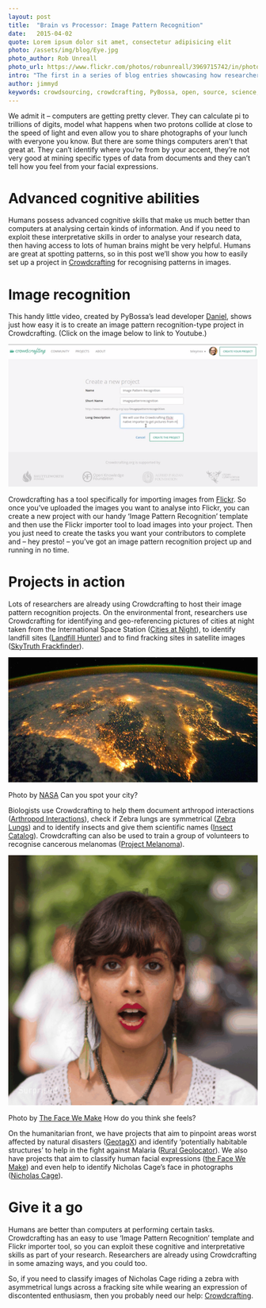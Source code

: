 ```yaml
---
layout: post
title:  "Brain vs Processor: Image Pattern Recognition"
date:   2015-04-02 
quote: Lorem ipsum dolor sit amet, consectetur adipisicing elit
photo: /assets/img/blog/Eye.jpg
photo_author: Rob Unreall
photo_url: https://www.flickr.com/photos/robunreall/3969715742/in/photolist-73MQbS-k6PNf2-jVsV2T-2HMFqw-4TDru4-9HYNCh-7XFb85-d9NGiY-nptVX-4pg8Zn-4ZnZec-g9gjc-6drVBp-o3aN3-v2DGS-9qY3ii-6tyzcB-7xtAJW-3QgN6u-7RT2Vy-7CJ9EL-bdyvf-hPd2DS-6jcnsn-7uQiaV-7QRpfs-4BL8jB-6b3Ltb-61nidE-hm594q-5JAx2X-6hEUoB-hoV6h-7LDcaS-64zC7c-8es2rr-89pqF1-7Spyg6-6nh3uX-7d3jPk-aVQ5P6-3rQZAN-3WdebX-3ETPMb-q6tJA-7byV6c-5ZYk7R-SiFF-eFY85c-64UQxA
intro: "The first in a series of blog entries showcasing how researchers can use Crowdcrafting to tap into superior human cognitive powers"
author: jimmyd
keywords: crowdsourcing, crowdcrafting, PyBossa, open, source, science, citizen, opensource, CERN, antimatter, Michael Doser, particle physics 
---
```


We admit it – computers are getting pretty clever. They can calculate pi to trillions of digits, model what happens when two protons collide at close to the speed of light and even allow you to share photographs of your lunch with everyone you know. But there are some things computers aren’t that great at. They can’t identify where you’re from by your accent, they’re not very good at mining specific types of data from documents and they can’t tell how you feel from your facial expressions.

# Advanced cognitive abilities

Humans possess advanced cognitive skills that make us much better than computers at analysing certain kinds of information. And if you need to exploit these interpretative skills in order to analyse your research data, then having access to lots of human brains might be very helpful. Humans are great at spotting patterns, so in this post we’ll show you how to easily set up a project in [Crowdcrafting](http://pybossa.com/blog/2014/07/04/crowdcrafting/) for recognising patterns in images.

# Image recognition

This handy little video, created by PyBossa’s lead developer [Daniel](http://daniellombrana.es/), shows just how easy it is to create an image pattern recognition-type project in Crowdcrafting. (Click on the image below to link to Youtube.)

[![alttext](/assets/img/blog/IPR.png "Courtesy of James Doherty")](https://www.youtube.com/watch?v=r_nA__1lj3Q)

Crowdcrafting has a tool specifically for importing images from [Flickr](https://www.flickr.com/). So once you’ve uploaded the images you want to analyse into Flickr, you can create a new project with our handy ‘Image Pattern Recognition’ template and then use the Flickr importer tool to load images into your project. Then you just need to create the tasks you want your contributors to complete and – hey presto! – you’ve got an image pattern recognition project up and running in no time.

# Projects in action

Lots of researchers are already using Crowdcrafting to host their image pattern recognition projects. On the environmental front, researchers use Crowdcrafting for identifying and geo-referencing pictures of cities at night taken from the International Space Station ([Cities at Night](http://crowdcrafting.org/app/nightcitiesiss/)), to identify landfill sites ([Landfill Hunter](http://crowdcrafting.org/app/landfill/)) and to find fracking sites in satellite images ([SkyTruth Frackfinder](http://crowdcrafting.org/app/frackfinder_tadpole/)).

![alttext](/assets/img/blog/Carrusel1.jpg "Courtesy of NASA")
<p class="post-caption">Photo by <a href="http://eol.jsc.nasa.gov/">NASA</a> Can you spot your city?</p>

Biologists use Crowdcrafting to help them document arthropod interactions ([Arthropod Interactions](http://crowdcrafting.org/app/arthropods/)), check if Zebra lungs are symmetrical ([Zebra Lungs](http://crowdcrafting.org/app/zebralungs/)) and to identify insects and give them scientific names ([Insect Catalog](http://crowdcrafting.org/app/IC/)). Crowdcrafting can also be used to train a group of volunteers to recognise cancerous melanomas ([Project Melanoma](http://crowdcrafting.org/app/melanoma/)). 

![alttext](/assets/img/blog/face.png "Courtesy of The Face We Make")
<p class="post-caption">Photo by <a href="http://crowdcrafting.org/app/thefacewemake/">The Face We Make</a> How do you think she feels?</p>

On the humanitarian front, we have projects that aim to pinpoint areas worst affected by natural disasters ([GeotagX](http://geotagx.org/)) and identify ‘potentially habitable structures’ to help in the fight against Malaria ([Rural Geolocator](http://crowdcrafting.org/app/RuralGeolocator/)). We also have projects that aim to classify human facial expressions ([the Face We Make](http://crowdcrafting.org/app/thefacewemake/)) and even help to identify Nicholas Cage’s face in photographs ([Nicholas Cage](http://crowdcrafting.org/app/nicolascage/)).

# Give it a go

Humans are better than computers at performing certain tasks. Crowdcrafting has an easy to use ‘Image Pattern Recognition’ template and Flickr importer tool, so you can exploit these cognitive and interpretative skills as part of your research. Researchers are already using Crowdcrafting in some amazing ways, and you could too.

So, if you need to classify images of Nicholas Cage riding a zebra with asymmetrical lungs across a fracking site while wearing an expression of discontented enthusiasm, then you probably need our help: [Crowdcrafting](http://crowdcrafting.org/).



